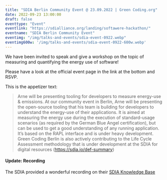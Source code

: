 ```yaml
---
title: "SDIA Berlin Community Event @ 23.09.2022 | Green Coding.org"
date: 2022-09-23 13:00:00
draft: false
eventtype: "Event"
eventlink: "https://sdialliance.org/landing/softawere-hackathon/"
eventname: "SDIA Berlin Community Event"
eventimg: "/img/talks-and-events/sdia-event-0922.webp"
eventimg600w: '/img/talks-and-events/sdia-event-0922-600w.webp'
---
```


We have been invited to speak and give a workshop on the topic of measuring and quantifying the energy use of software!

Please have a look at the official event page in the link at the bottom and RSVP.

This is the appetizer text: 

> Arne will be presenting tooling for developers to measure energy-use & emissions.
> At our community event in Berlin, Arne will be presenting the open-source tooling that his team is building for developers to understand the energy-use of their applications. It is aimed at measuring the energy use during the execution of standard-usage scenarios (as required by the German Blue Angel certification), but can be used to get a good understanding of any running application.
> It’s based on the RAPL interface and is under heavy development. Green Coding Berlin is also actively contributing to the Life Cycle Assessment methodology that is under development at the SDIA for digital resources (https://sdia.io/def-summary)

#### Update: Recording

The SDIA provided a wonderful recording on their [SDIA Knowledge Base](https://knowledge.sdialliance.org/community-events/23-09-2022-berlin/recordings)

